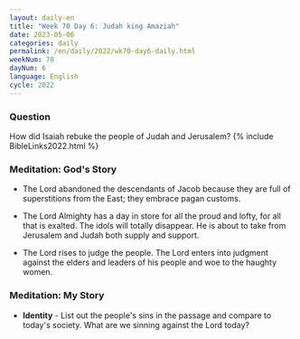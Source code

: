 ```yaml
---
layout: daily-en
title: "Week 70 Day 6: Judah king Amaziah"
date: 2023-05-06
categories: daily
permalink: /en/daily/2022/wk70-day6-daily.html
weekNum: 70
dayNum: 6
language: English
cycle: 2022
---
```

### Question     
How did Isaiah rebuke the people of Judah and Jerusalem?
{% include BibleLinks2022.html %}

### Meditation: God's Story   
+ The Lord abandoned the descendants of Jacob because they are full of superstitions from the East; they embrace pagan customs. 

+ The Lord Almighty has a day in store for all the proud and lofty, for all that is exalted. The idols will totally disappear. He is about to take from Jerusalem and Judah both supply and support. 

+ The Lord rises to judge the people. The Lord enters into judgment against the elders and leaders of his people and woe to the haughty women. 

### Meditation: My Story   
+ **Identity** - List out the people's sins in the passage and compare to today's society. What are we sinning against the Lord today? 
